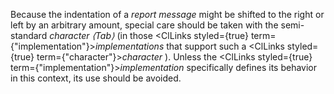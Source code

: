  



Because the indentation of a *report message* might be shifted to the right or left by an arbitrary amount, special care should be taken with the semi-standard *character ⟨Tab⟩* (in those <ClLinks styled={true} term={"implementation"}><i>implementations</i></ClLinks> that support such a <ClLinks styled={true} term={"character"}><i>character</i></ClLinks> ). Unless the <ClLinks styled={true} term={"implementation"}><i>implementation</i></ClLinks> specifically defines its behavior in this context, its use should be avoided. 



